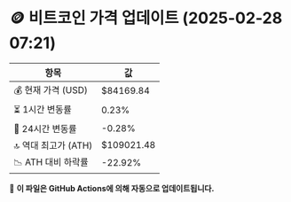 # 🪙 비트코인 가격 업데이트 (2025-02-28 07:21)

| 항목                | 값 |
|--------------------|----------------|
| 💰 현재 가격 (USD) | $84169.84 |
| ⏳ 1시간 변동률    | 0.23% |
| 📆 24시간 변동률   | -0.28% |
| 🔝 역대 최고가 (ATH) | $109021.48 |
| 📉 ATH 대비 하락률 | -22.92% |

🔄 **이 파일은 GitHub Actions에 의해 자동으로 업데이트됩니다.**
